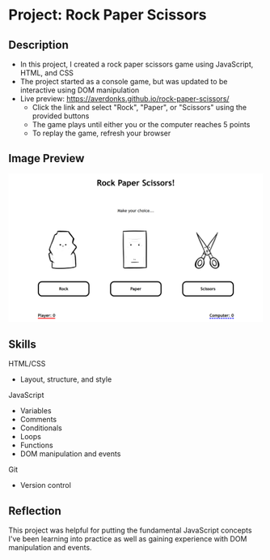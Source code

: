 # Project: Rock Paper Scissors

## Description

- In this project, I created a rock paper scissors game using JavaScript, HTML, and CSS
- The project started as a console game, but was updated to be interactive using DOM manipulation
- Live preview: https://averdonks.github.io/rock-paper-scissors/
    - Click the link and select "Rock", "Paper", or "Scissors" using the provided buttons
    - The game plays until either you or the computer reaches 5 points
    - To replay the game, refresh your browser

## Image Preview

![Preview of the rock paper scissors website](images/game_preview.png)

## Skills

HTML/CSS
- Layout, structure, and style

JavaScript
- Variables
- Comments
- Conditionals
- Loops
- Functions
- DOM manipulation and events

Git
- Version control

## Reflection

This project was helpful for putting the fundamental JavaScript concepts I've been learning into practice as well as gaining experience with DOM manipulation and events.


